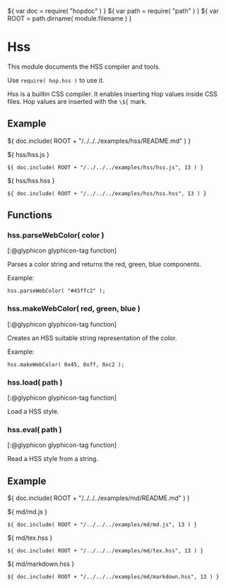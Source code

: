 ${ var doc = require( "hopdoc" ) }
${ var path = require( "path" ) }
${ var ROOT = path.dirname( module.filename ) }

Hss
===

This module documents the HSS compiler and tools.

Use `require( hop.hss )` to use it.

Hss is a builtin CSS compiler. It enables inserting Hop values inside
CSS files. Hop values are inserted with the `\${` mark.

Example
-------

${ doc.include( ROOT + "/../../../examples/hss/README.md" ) }

${ <span class="label label-info">hss/hss.js</span> }

```hopscript
${ doc.include( ROOT + "/../../../examples/hss/hss.js", 13 ) }
```

${ <span class="label label-info">hss/hss.hss</span> }

```hss
${ doc.include( ROOT + "/../../../examples/hss/hss.hss", 13 ) }
```

Functions
---------

### hss.parseWebColor( color ) ###
[:@glyphicon glyphicon-tag function]

Parses a color string and returns the red, green, blue components.

Example:

```hopscript
hss.parseWebColor( "#45ffc2" );

```

### hss.makeWebColor( red, green, blue ) ###
[:@glyphicon glyphicon-tag function]

Creates an HSS suitable string representation of the color.

Example:

```hopscript
hss.makeWebColor( 0x45, 0xff, 0xc2 );

```

### hss.load( path ) ###
[:@glyphicon glyphicon-tag function]

Load a HSS style. 

### hss.eval( path ) ###
[:@glyphicon glyphicon-tag function]

Read a HSS style from a string.


Example
-------

${ doc.include( ROOT + "/../../../examples/md/README.md" ) }

${ <span class="label label-info">md/md.js</span> }

```hopscript
${ doc.include( ROOT + "/../../../examples/md/md.js", 13 ) }
```

${ <span class="label label-info">md/tex.hss</span> }

```hss
${ doc.include( ROOT + "/../../../examples/md/tex.hss", 13 ) }
```

${ <span class="label label-info">md/markdown.hss</span> }

```hss
${ doc.include( ROOT + "/../../../examples/md/markdown.hss", 13 ) }
```

